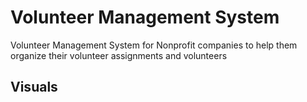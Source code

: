 # Volunteer Management System
Volunteer Management System for Nonprofit companies to help them organize their volunteer assignments and volunteers


## Visuals